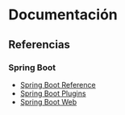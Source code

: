# Documentación

## Referencias

### Spring Boot
- [Spring Boot Reference](https://docs.spring.io/spring-boot/)
- [Spring Boot Plugins](https://github.com/spring-projects/spring-boot/tree/main/spring-boot-project)
- [Spring Boot Web](https://docs.spring.io/spring-boot/reference/web/index.html)
